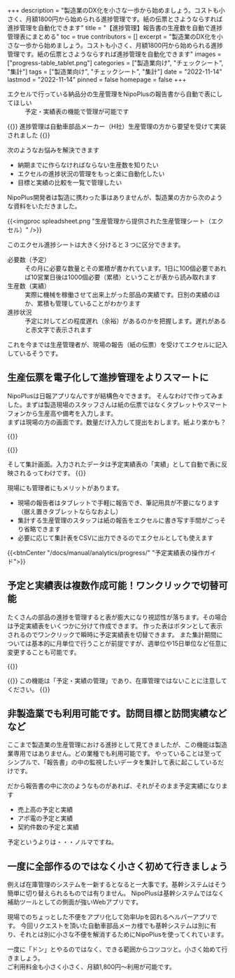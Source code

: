 +++
description = "製造業のDX化を小さな一歩から始めましょう。コストも小さく、月額1800円から始められる進捗管理です。紙の伝票とさようならすれば進捗管理を自動化できます"
title = "【進捗管理】報告書の生産数を自動で進捗管理表にまとめる"
toc = true
contributors = []
excerpt = "製造業のDX化を小さな一歩から始めましょう。コストも小さく、月額1800円から始められる進捗管理です。紙の伝票とさようならすれば進捗管理を自動化できます"
images = ["progress-table_tablet.png"]
categories = ["製造業向け", "チェックシート", "集計"]
tags = ["製造業向け", "チェックシート", "集計"]
date = "2022-11-14"
lastmod = "2022-11-14"
pinned = false
homepage = false
+++

<dl class="faq">
<dt>エクセルで行っている納品分の生産管理をNipoPlusの報告書から自動で表にしてほしい</dt>
<dd>予定・実績表の機能で管理が可能です</dd>
</dl>

{{<info>}}
進捗管理は自動車部品メーカー（H社）生産管理の方から要望を受けて実装されました
{{</info>}}

次のようなお悩みを解決できます

- 納期までに作らなければならない生産数を知りたい
- エクセルの進捗状況の管理をもっと楽に自動化したい
- 目標と実績の比較を一覧で管理したい

NipoPlus開発者は製造に携わった事はありませんが、製造業の方から次のような資料をいただきました。

{{<imgproc spleadsheet.png "生産管理から提供された生産管理シート（エクセル）" />}}

このエクセル進捗シートは大きく分けると３つに区分できます。

<dl class="basic">

<dt>必要数（予定）</dt>
<dd>その月に必要な数量とその累積が書かれています。1日に100個必要であれば10営業日後は1000個必要（累積）ということが表から読み取れます</dd>
<dt>生産数（実績）</dt>
<dd>実際に機械を稼働させて出来上がった部品の実績です。日別の実績のほか、累積も管理していることがわかります</dd>
<dt>進捗状況</dt>
<dd>予定に対してどの程度遅れ（余裕）があるのかを把握します。遅れがあると赤文字で表示されます</dd>
</dl>

これを今までは生産管理者が、現場の報告（紙の伝票）を受けてエクセルに記入しているそうです。

## 生産伝票を電子化して進捗管理をよりスマートに

NipoPlusは日報アプリなんですが結構色々できます。
そんなわけで作ってみました。まずは製造現場のスタッフさんは紙の伝票ではなくタブレットやスマートフォンから生産高や備考を入力します。  
まずは現場の方の画面です。数量だけ入力して提出をおします。紙より楽かも？

{{<appscreen filename="report-write" title="報告書の作成画面" >}}

{{<nextArrow>}}

そして集計画面。入力されたデータは予定実績表の「実績」として自動で表に反映されるってわけです。
{{<appscreen filename="progress-table" title="進捗状況" >}}

現場にも管理者にもメリットがあります。

- 現場の報告者はタブレットで手軽に報告でき、筆記用具が不要になります（据え置きタブレットならなおよし）
- 集計する生産管理のスタッフは紙の報告をエクセルに書き写す手間がごっそり省略できます
- 必要に応じて集計表をCSVに出力できるのでエクセルとしても使えます

{{<btnCenter "/docs/manual/analytics/progress/" "予定実績表の操作ガイド">}}

## 予定と実績表は複数作成可能！ワンクリックで切替可能

たくさんの部品の進捗を管理すると表が膨大になり視認性が落ちます。その場合は予定実績表をいくつかに分けて作成できます。
作った表はボタンとして表示されるのでワンクリックで瞬時に予定実績表を切替できます。
また集計期間については基本的に月単位で行うことが前提ですが、週単位や15日単位など任意に変更することも可能です。

{{<appscreen filename="dashboard" title="予定・実績表を作る" >}}

{{<warning>}}
この機能は「予定・実績の管理」であり、在庫管理ではないことに注意してください。
{{</warning>}}

## 非製造業でも利用可能です。訪問目標と訪問実績などなど

ここまで製造業の生産管理における進捗として見てきましたが、この機能は製造業専用ではありません。どの業種でも利用可能です。
やっていることは至ってシンプルで、「報告書」の中の監視したいデータを集計して表に起こしているだけです。  

だから報告書の中に次のようなものがあれば、それがそのまま予定実績になります

- 売上高の予定と実績
- アポ電の予定と実績
- 契約件数の予定と実績

予定というよりは・・・ノルマですね。

## 一度に全部作るのではなく小さく初めて行きましょう

例えば在庫管理のシステムを一新するとなると一大事です。基幹システムはそう簡単に切り替えられるものでは有りません。
NipoPlusは基幹システムではなく補助ツールとしての側面が強いWebアプリです。

現場でのちょっとした不便をアプリ化して効率Upを図れるヘルパーアプリです。
今回リクエストを頂いた自動車部品メーカ様でも基幹システムは別に有り、それとは別に小さな不便を解消するためにNipoPlusを使ってくれています。

一度に「ドン」とやるのではなく、できる範囲からコツコツと。小さく始めて行きましょう。  
ご利用料金も小さく小さく、月額1,800円〜利用が可能です。
